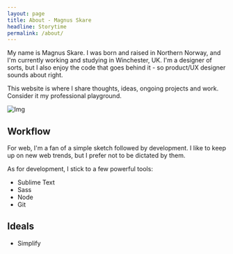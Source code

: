 ```yaml
---
layout: page
title: About - Magnus Skare
headline: Storytime
permalink: /about/
---
```


My name is Magnus Skare. I was born and raised in Northern Norway, and I'm currently working and studying in Winchester, UK. I'm a designer of sorts, but I also enjoy the code that goes behind it - so product/UX designer sounds about right.

This website is where I share thoughts, ideas, ongoing projects and work. Consider it my professional playground.

<img class="cover" src="../img/assets/story.jpg" alt="Img">

<h2 class="spaceless">Workflow</h2>

For web, I'm a fan of a simple sketch followed by development. I like to keep up on new web trends, but I prefer not to be dictated by them.

As for development, I stick to a few powerful tools:

* Sublime Text
* Sass
* Node
* Git

## Ideals

* Simplify